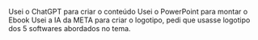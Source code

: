 Usei o ChatGPT para criar o conteúdo
Usei o PowerPoint para montar o Ebook
Usei a IA da META para criar o logotipo, pedi que usasse logotipo dos 5 softwares abordados no tema. 
